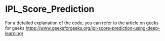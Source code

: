 # IPL_Score_Prediction
For a detailed explanation of the code, you can refer to the article on geeks for geeks 
https://www.geeksforgeeks.org/ipl-score-prediction-using-deep-learning/

